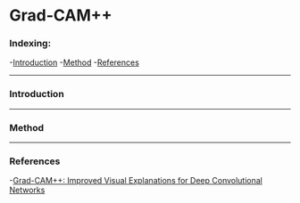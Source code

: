 # Grad-CAM++

### Indexing:
  -[Introduction](#Introduction)
  -[Method](#Method)
  -[References](#References)

---
### Introduction

---
### Method

---
### References
-[Grad-CAM++: Improved Visual Explanations for Deep Convolutional Networks](https://arxiv.org/pdf/1710.11063.pdf)
